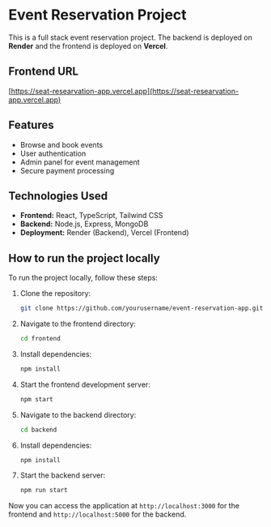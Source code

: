 # Event Reservation Project

This is a full stack event reservation project. The backend is deployed on **Render** and the frontend is deployed on **Vercel**.

## Frontend URL

[https://seat-researvation-app.vercel.app](https://seat-researvation-app.vercel.app)

## Features

- Browse and book events
- User authentication
- Admin panel for event management
- Secure payment processing

## Technologies Used

- **Frontend:** React, TypeScript, Tailwind CSS
- **Backend:** Node.js, Express, MongoDB
- **Deployment:** Render (Backend), Vercel (Frontend)

## How to run the project locally

To run the project locally, follow these steps:

1. Clone the repository:

   ```bash
   git clone https://github.com/yourusername/event-reservation-app.git
   ```

2. Navigate to the frontend directory:

   ```bash
   cd frontend
   ```

3. Install dependencies:

   ```bash
   npm install
   ```

4. Start the frontend development server:

   ```bash
   npm start
   ```

5. Navigate to the backend directory:

   ```bash
   cd backend
   ```

6. Install dependencies:

   ```bash
   npm install
   ```

7. Start the backend server:
   ```bash
   npm run start
   ```

Now you can access the application at `http://localhost:3000` for the frontend and `http://localhost:5000` for the backend.
